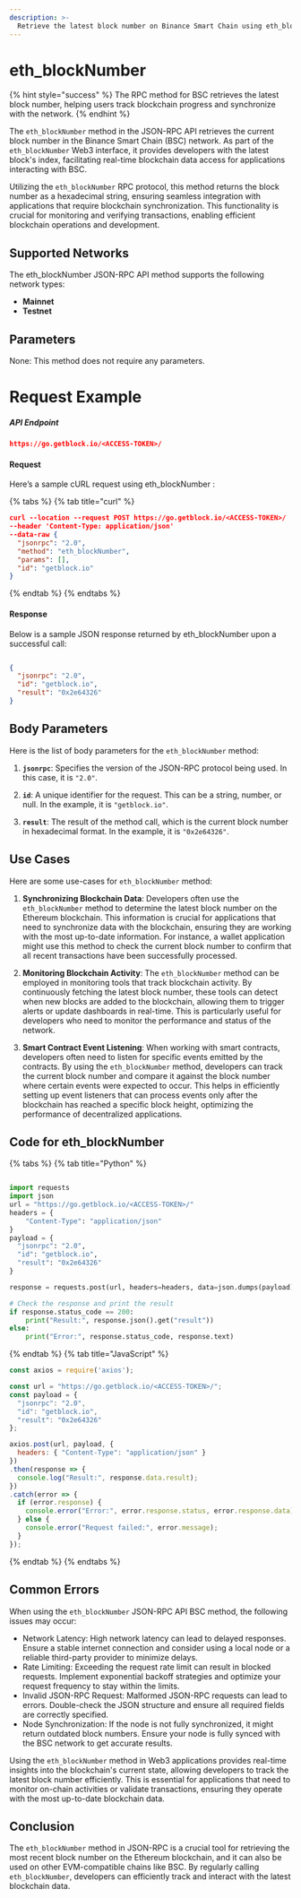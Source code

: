 ```yaml
---
description: >-
  Retrieve the latest block number on Binance Smart Chain using eth_blockNumber via the JSON-RPC API Interface for seamless blockchain interaction.
---
```


# eth_blockNumber

{% hint style="success" %}
The RPC method for BSC retrieves the latest block number, helping users track blockchain progress and synchronize with the network.&#x20;
{% endhint %}

The `eth_blockNumber` method in the JSON-RPC API retrieves the current block number in the Binance Smart Chain (BSC) network. As part of the `eth_blockNumber` Web3 interface, it provides developers with the latest block's index, facilitating real-time blockchain data access for applications interacting with BSC.

Utilizing the `eth_blockNumber` RPC protocol, this method returns the block number as a hexadecimal string, ensuring seamless integration with applications that require blockchain synchronization. This functionality is crucial for monitoring and verifying transactions, enabling efficient blockchain operations and development.

## Supported Networks

The eth_blockNumber JSON-RPC API method supports the following network types:
- **Mainnet**
- **Testnet**

## Parameters

None: This method does not require any parameters.

# Request Example

##### API Endpoint

```json
https://go.getblock.io/<ACCESS-TOKEN>/
```


#### Request

Here’s a sample cURL request using eth_blockNumber :

{% tabs %}
{% tab title="curl" %}
```json
curl --location --request POST https://go.getblock.io/<ACCESS-TOKEN>/
--header 'Content-Type: application/json' 
--data-raw {
  "jsonrpc": "2.0",
  "method": "eth_blockNumber",
  "params": [],
  "id": "getblock.io"
}
```
{% endtab %}
{% endtabs %}

#### Response

Below is a sample JSON response returned by eth_blockNumber upon a successful call:

```json

{
  "jsonrpc": "2.0",
  "id": "getblock.io",
  "result": "0x2e64326"
}

```

## Body Parameters

Here is the list of body parameters for the `eth_blockNumber` method:

1. **`jsonrpc`**: Specifies the version of the JSON-RPC protocol being used. In this case, it is `"2.0"`.

2. **`id`**: A unique identifier for the request. This can be a string, number, or null. In the example, it is `"getblock.io"`.

3. **`result`**: The result of the method call, which is the current block number in hexadecimal format. In the example, it is `"0x2e64326"`.

## Use Cases

Here are some use-cases for `eth_blockNumber` method:

1. **Synchronizing Blockchain Data**: Developers often use the `eth_blockNumber` method to determine the latest block number on the Ethereum blockchain. This information is crucial for applications that need to synchronize data with the blockchain, ensuring they are working with the most up-to-date information. For instance, a wallet application might use this method to check the current block number to confirm that all recent transactions have been successfully processed.

2. **Monitoring Blockchain Activity**: The `eth_blockNumber` method can be employed in monitoring tools that track blockchain activity. By continuously fetching the latest block number, these tools can detect when new blocks are added to the blockchain, allowing them to trigger alerts or update dashboards in real-time. This is particularly useful for developers who need to monitor the performance and status of the network.

3. **Smart Contract Event Listening**: When working with smart contracts, developers often need to listen for specific events emitted by the contracts. By using the `eth_blockNumber` method, developers can track the current block number and compare it against the block number where certain events were expected to occur. This helps in efficiently setting up event listeners that can process events only after the blockchain has reached a specific block height, optimizing the performance of decentralized applications.

## Code for eth_blockNumber

{% tabs %}
{% tab title="Python" %}
```python

import requests
import json
url = "https://go.getblock.io/<ACCESS-TOKEN>/"
headers = {
    "Content-Type": "application/json"
}
payload = {
  "jsonrpc": "2.0",
  "id": "getblock.io",
  "result": "0x2e64326"
}

response = requests.post(url, headers=headers, data=json.dumps(payload))

# Check the response and print the result
if response.status_code == 200:
    print("Result:", response.json().get("result"))
else:
    print("Error:", response.status_code, response.text)

```
{% endtab %}
{% tab title="JavaScript" %}
```javascript
const axios = require('axios');

const url = "https://go.getblock.io/<ACCESS-TOKEN>/";
const payload = {
  "jsonrpc": "2.0",
  "id": "getblock.io",
  "result": "0x2e64326"
};

axios.post(url, payload, {
  headers: { "Content-Type": "application/json" }
})
.then(response => {
  console.log("Result:", response.data.result);
})
.catch(error => {
  if (error.response) {
    console.error("Error:", error.response.status, error.response.data);
  } else {
    console.error("Request failed:", error.message);
  }
});
```
{% endtab %}
{% endtabs %}

## Common Errors

When using the `eth_blockNumber` JSON-RPC API BSC method, the following issues may occur:
- Network Latency: High network latency can lead to delayed responses. Ensure a stable internet connection and consider using a local node or a reliable third-party provider to minimize delays.
- Rate Limiting: Exceeding the request rate limit can result in blocked requests. Implement exponential backoff strategies and optimize your request frequency to stay within the limits.
- Invalid JSON-RPC Request: Malformed JSON-RPC requests can lead to errors. Double-check the JSON structure and ensure all required fields are correctly specified.
- Node Synchronization: If the node is not fully synchronized, it might return outdated block numbers. Ensure your node is fully synced with the BSC network to get accurate results.

Using the `eth_blockNumber` method in Web3 applications provides real-time insights into the blockchain's current state, allowing developers to track the latest block number efficiently. This is essential for applications that need to monitor on-chain activities or validate transactions, ensuring they operate with the most up-to-date blockchain data.

## Conclusion

The `eth_blockNumber` method in JSON-RPC is a crucial tool for retrieving the most recent block number on the Ethereum blockchain, and it can also be used on other EVM-compatible chains like BSC. By regularly calling `eth_blockNumber`, developers can efficiently track and interact with the latest blockchain data.
